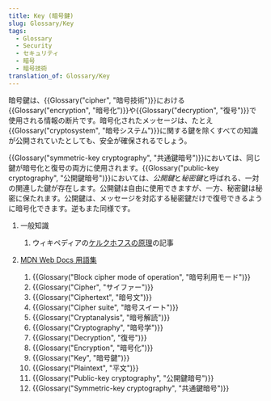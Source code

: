 ```yaml
---
title: Key (暗号鍵)
slug: Glossary/Key
tags:
  - Glossary
  - Security
  - セキュリティ
  - 暗号
  - 暗号技術
translation_of: Glossary/Key
---
```

暗号鍵は、{{Glossary("cipher", "暗号技術")}}における{{Glossary("encryption", "暗号化")}}や{{Glossary("decryption", "復号")}}で使用される情報の断片です。暗号化されたメッセージは、たとえ{{Glossary("cryptosystem", "暗号システム")}}に関する鍵を除くすべての知識が公開されていたとしても、安全が確保されるでしょう。

{{Glossary("symmetric-key cryptography", "共通鍵暗号")}}においては、同じ鍵が暗号化と復号の両方に使用されます。{{Glossary("public-key cryptography", "公開鍵暗号")}}においては、*公開鍵*と*秘密鍵*と呼ばれる、一対の関連した鍵が存在します。公開鍵は自由に使用できますが、一方、秘密鍵は秘密に保たれます。公開鍵は、メッセージを対応する秘密鍵だけで復号できるように暗号化できます。逆もまた同様です。

1.  一般知識

    1.  ウィキペディアの[ケルクホフスの原理](https://ja.wikipedia.org/wiki/%E3%82%B1%E3%83%AB%E3%82%AF%E3%83%9B%E3%83%95%E3%82%B9%E3%81%AE%E5%8E%9F%E7%90%86)の記事

2.  [MDN Web Docs 用語集](/ja/docs/Glossary)

    1.  {{Glossary("Block cipher mode of operation", "暗号利用モード")}}
    2.  {{Glossary("Cipher", "サイファー")}}
    3.  {{Glossary("Ciphertext", "暗号文")}}
    4.  {{Glossary("Cipher suite", "暗号スイート")}}
    5.  {{Glossary("Cryptanalysis", "暗号解読")}}
    6.  {{Glossary("Cryptography", "暗号学")}}
    7.  {{Glossary("Decryption", "復号")}}
    8.  {{Glossary("Encryption", "暗号化")}}
    9.  {{Glossary("Key", "暗号鍵")}}
    10. {{Glossary("Plaintext", "平文")}}
    11. {{Glossary("Public-key cryptography", "公開鍵暗号")}}
    12. {{Glossary("Symmetric-key cryptography", "共通鍵暗号")}}
